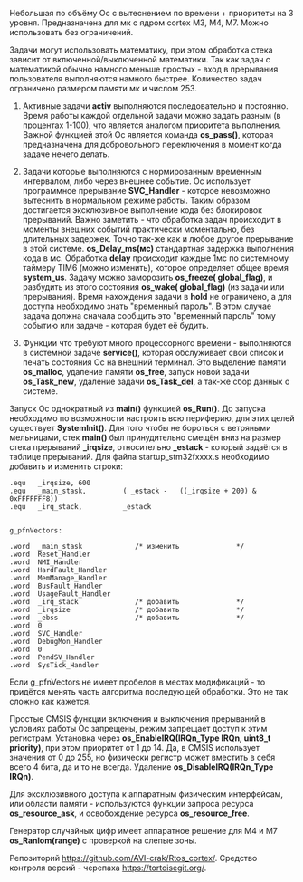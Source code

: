 Небольшая по объёму Ос с вытеснением по времени + приоритеты на 3 уровня. 
Предназначена для мк с ядром cortex М3, М4, М7. Можно использовать без ограничений.

Задачи могут использовать математику, при этом обработка стека зависит от включенной/выключенной математики. Так как задач с математикой обычно намного меньше простых - вход в прерывания пользователя выполняются намного быстрее. Количество задач ограничено размером памяти мк и числом 253.

1) Активные задачи **activ** выполняются последовательно и постоянно. 
Время работы каждой отдельной задачи можно задать разным (в процентах 1-100), что является аналогом приоритета выполнения.
Важной функцией этой Ос является команда **os_pass()**, которая предназначена для добровольного переключения в момент когда задаче нечего делать.

2) Задачи которые выполняются с нормированным временным интервалом, либо через внешнее событие. Ос использует программное прерывание **SVC_Handler** - которое невозможно вытеснить в нормальном режиме работы. Таким образом достигается эксклюзивное выполнение кода без блокировок прерываний. Важно заметить - что обработка задач происходит в моменты внешних событий практически моментально, без длительных задержек. Точно так-же как и любое другое прерывание в этой системе.
**os_Delay_ms(мс)** стандартная задержка выполнения кода в мс. Обработка **delay** происходит каждые 1мс по системному таймеру TIM6 (можно изменить), которое определяет общее время **system_us**.
Задачу можно заморозить **os_freeze( global_flag)**, и разбудить из этого состояния **os_wake( global_flag)** (из задачи или прерывания). Время нахождения задачи в **hold** не ограничено, а для доступа необходимо знать "временный пароль". В этом случае задача должна сначала сообщить это "временный пароль" тому событию или задаче - которая будет её будить.

3) Функции что требуют много процессорного времени - выполняются в системной задаче **service()**, которая обслуживает свой список и печать состояния Ос на внешний терминал.
Это выделение памяти **os_malloc**, удаление памяти **os_free**, запуск новой задачи **os_Task_new**, удаление задачи **os_Task_del**, а так-же сбор данных о системе.

Запуск Ос однократный из **main()** функцией **os_Run()**. До запуска необходимо по возможности настроить всю периферию, для этих целей существует  **SystemInit()**.
Для того чтобы не бороться с ветряными мельницами, стек **main()** был принудительно смещён вниз на размер стека прерываний **_irqsize**, относительно **_estack** - который задаётся в таблице прерываний. Для файла startup_stm32fxxxx.s необходимо добавить и изменить строки:

    .equ   _irqsize, 600
    .equ   _main_stask,         ( _estack -   ((_irqsize + 200) & 0xFFFFFFF8))
    .equ   _irq_stack,          _estack


    g_pfnVectors:
 
    .word  _main_stask             /* изменить              */
    .word  Reset_Handler
    .word  NMI_Handler
    .word  HardFault_Handler
    .word  MemManage_Handler
    .word  BusFault_Handler
    .word  UsageFault_Handler
    .word  _irq_stack              /* добавить              */
    .word  _irqsize                /* добавить              */
    .word  _ebss                   /* добавить              */
    .word  0
    .word  SVC_Handler
    .word  DebugMon_Handler
    .word  0
    .word  PendSV_Handler
    .word  SysTick_Handler
  
  
  Если g_pfnVectors не имеет пробелов в местах модификаций - то придётся менять часть алгоритма последующей обработки. Это не так сложно как кажется.

Простые CMSIS функции включения и выключения прерываний в условиях работы Ос запрещены, режим запрещает доступ к этим регистрам. 
Установка через **os_EnableIRQ(IRQn_Type IRQn, uint8_t priority)**, при этом приоритет от 1 до 14. Да, в CMSIS использует значения от 0 до 255, но физически регистр может вместить в себя всего 4 бита, да и то не всегда.
Удаление **os_DisableIRQ(IRQn_Type IRQn)**. 

Для эксклюзивного доступа к аппаратным физическим интерфейсам, или области памяти - используются функции запроса ресурса **os_resource_ask**, и освобождение ресурса **os_resource_free**.

Генератор случайных цифр имеет аппаратное решение для M4 и M7 **os_Ranlom(range)** с проверкой на слепые зоны.

Репозиторий <https://github.com/AVI-crak/Rtos_cortex/>.
Средство контроля версий - черепаха <https://tortoisegit.org/>.
